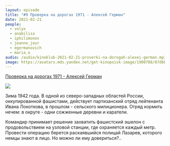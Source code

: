 ```yaml
---
layout: episode
title: "#9 Проверка на дорогах 1971 - Алексей Герман"
date: 2021-02-21
people:
  - volyx
  - anabilisa
  - iphilimonov
  - jeanne_jour
  - egermanovich
  - maria_o
audio: /audio/kinoklub-2021-02-21-proverki-na-dorogah-alexei-german.mp3
image: https://avatars.mds.yandex.net/get-kinopoisk-image/1900788/87d6b7aa-461f-4bb1-9d04-cdcdd3391bd5/800x800
---
```


[Проверка на дорогах 1971 - Алексей Герман](https://www.kinopoisk.ru/film/43332/)

![](https://avatars.mds.yandex.net/get-kinopoisk-image/1900788/87d6b7aa-461f-4bb1-9d04-cdcdd3391bd5/800x800)

Зима 1942 года. В одной из северо-западных областей России, оккупированной фашистами, действует партизанский отряд лейтенанта Ивана Локоткова, в прошлом - сельского милиционера. Отряд кормить нечем: в округе - одни сожженные деревни и каратели.

Командир принимает решение захватить фашистский эшелон с продовольствием на узловой станции, где охраняется каждый метр. Провести операцию берется раскаявшийся полицай Лазарев, которого немцы знают в лицо. Но можно ли ему довериться?..
